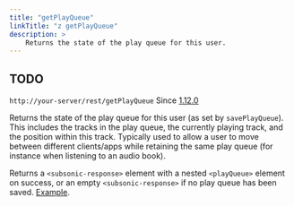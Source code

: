 ```yaml
---
title: "getPlayQueue"
linkTitle: "z getPlayQueue"
description: >
    Returns the state of the play queue for this user.
---
```


## TODO

`http://your-server/rest/getPlayQueue` Since [1.12.0](../subsonic-versions)

Returns the state of the play queue for this user (as set by `savePlayQueue`). This includes the tracks in the play queue, the currently playing track, and the position within this track. Typically used to allow a user to move between different clients/apps while retaining the same play queue (for instance when listening to an audio book).

Returns a `<subsonic-response>` element with a nested `<playQueue>` element on success, or an empty `<subsonic-response>` if no play queue has been saved. [Example](http://subsonic.org/pages/inc/api/examples/playQueue_example_1.xml).
